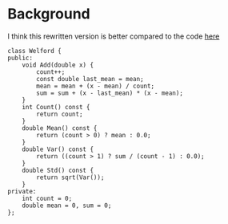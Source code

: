 Background
==========

I think this rewritten version is better compared to the code [here](https://www.johndcook.com/blog/standard_deviation/)

```
class Welford {
public:
    void Add(double x) {
        count++;
        const double last_mean = mean;
        mean = mean + (x - mean) / count;
        sum = sum + (x - last_mean) * (x - mean);
    }
    int Count() const {
        return count;
    }
    double Mean() const {
        return (count > 0) ? mean : 0.0;
    }
    double Var() const {
        return ((count > 1) ? sum / (count - 1) : 0.0);
    }
    double Std() const {
        return sqrt(Var());
    }
private:
    int count = 0;
    double mean = 0, sum = 0;
};
```

